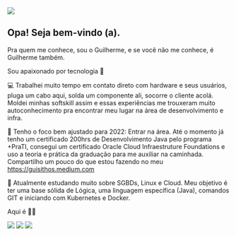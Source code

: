 
<div>
<a href="https://www.linkedin.com/in/guilhermethomas/" target="_blank"><img src="https://i.imgur.com/bLK4nLD.gif" target="_blank"></a>
</div>

## Opa! Seja bem-vindo (a).
Pra quem me conhece, sou o Guilherme, e se você não me conhece, é Guilherme também.

Sou apaixonado por tecnologia 💙

💻 Trabalhei muito tempo em contato direto com hardware e seus usuários, pluga um cabo aqui, solda um componente ali, socorre o cliente acolá. Moldei minhas softskill assim e essas experiências me trouxeram muito autoconhecimento pra encontrar meu lugar na área de desenvolvimento e infra.

📌 Tenho o foco bem ajustado para 2022: Entrar na área. Até o momento já tenho um certificado 200hrs de Desenvolvimento Java pelo programa +PraTI, consegui um certificado Oracle Cloud Infraestruture Foundations e uso a teoria e prática da graduação para me auxiliar na caminhada. Compartilho um pouco do que estou fazendo no meu https://guisithos.medium.com

📖 Atualmente estudando muito sobre SGBDs, Linux e Cloud. Meu objetivo é ter uma base sólida de Lógica, uma linguagem específica (Java), comandos GIT e iniciando com Kubernetes e Docker.

Aqui é 🔪💀






<div>
<a href="https://www.linkedin.com/in/guilhermethomas/v" target="_blank"><img src="https://img.shields.io/badge/-LinkedIn-%230077B5?style=for-the-badge&logo=linkedin&logoColor=white" target="_blank"></a>
<a href="https://www.instagram.com/guisithos" target="_blank"><img src="https://img.shields.io/badge/-Instagram-%23E4405F?style=for-the-badge&logo=instagram&logoColor=white" target="_blank"></a>
<a href="https://www.medium/@guisithos" target="_blank"><img src="https://img.shields.io/badge/Medium-12100E?style=for-the-badge&logo=medium&logoColor=white" target="_blank"></a>

</div>

